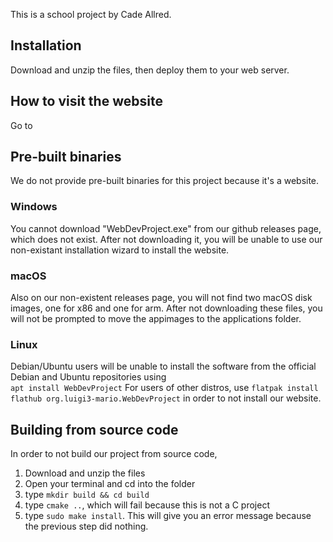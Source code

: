This is a school project by Cade Allred.<br>
<h2>Installation</h2>
Download and unzip the files, then deploy them to your web server.
<h2>How to visit the website</h2>
Go to 
<h2>Pre-built binaries</h2>
We do not provide pre-built binaries for this project because it's a website.
<h3>Windows</h3>
You cannot download "WebDevProject.exe" from our github releases page, which does not exist. After not downloading it, you will be unable to use our non-existant installation wizard to install the website.
<h3>macOS</h3>
Also on our non-existent releases page, you will not find two macOS disk images, one for x86 and one for arm. After not downloading these files, you will not be prompted to move the appimages to the applications folder.
<h3>Linux</h3>
Debian/Ubuntu users will be unable to install the software from the official Debian and Ubuntu repositories using <br>
<code>apt install WebDevProject</code>
For users of other distros, use
<code>flatpak install flathub org.luigi3-mario.WebDevProject</code>
in order to not install our website.
<h2>Building from source code</h2>
In order to not build our project from source code,
<ol>
  <li>Download and unzip the files</li>
  <li>Open your terminal and cd into the folder</li>
  <li>type <code>mkdir build && cd build</code></li>
  <li>type <code>cmake ..</code>, which will fail because this is not a C project</li>
  <li>type <code>sudo make install</code>. This will give you an error message because the previous step did nothing.</li>
</ol>
